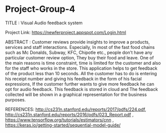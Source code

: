 # Project-Group-4

TITLE : Visual Audio feedback system

Project Link: https://newferproject.appspot.com/Login.html
 
ABSTRACT : Customer reviews provide insights to improve a products, services and staff interactions. Especially, In most of the fast food chains such as Mc Donalds, Subway, KFC, Chipotle etc., people don’t have any particular customer review option, They buy their food and leave. One of the main reasons is time constraint, time is limited for the customer and also for the staff who works in the store. This application helps to get feedback of the product less than 10 seconds. All the customer has to do is entering his receipt number and giving his feedback in the form of his facial expressions, If the customer further wants to give more feedback he can opt for audio feedback. This feedback is stored in cloud and  The feedback collected will be shown in a graphical representation for the business purposes.

REFERENCES:
http://cs231n.stanford.edu/reports/2017/pdfs/224.pdf, http://cs231n.stanford.edu/reports/2016/pdfs/023_Report.pdf , https://www.tensorflow.org/tutorials/estimators/cnn , https://keras.io/getting-started/sequential-model-guide/
